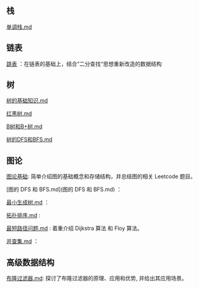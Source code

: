 ## 栈

 [单调栈.md](单调栈.md) 





## 链表

[跳表](./跳表.md) ：在链表的基础上，结合”二分查找“思想重新改造的数据结构





## 树

[树的基础知识.md](树的基础知识.md) 

[红黑树.md](./红黑树.md)

[B树和B+树.md](./B树和B+树.md)

[树的DFS和BFS.md](树的DFS和BFS.md) 





## 图论

 [图论基础](图论基础.md): 简单介绍图的基础概念和存储结构，并总结图的相关 Leetcode 题目。

[图的 DFS 和 BFS.md](图的 DFS 和 BFS.md) ：

[最小生成树.md](最小生成树.md) ：

[拓扑排序.md](拓扑排序.md) : 

[最短路径问题.md](最短路径问题.md) : 着重介绍 Dijkstra 算法 和 Floy 算法。

[并查集.md](并查集.md) ：





## 高级数据结构

[布隆过滤器.md](./布隆过滤器.md): 探讨了布隆过滤器的原理、应用和优势, 并给出其应用场景。